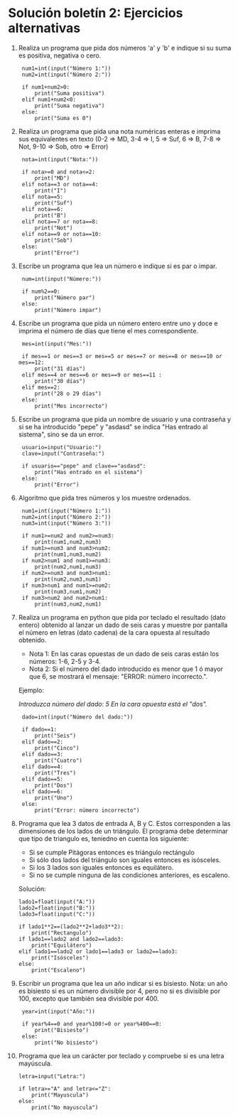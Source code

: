 # Solución boletín 2: Ejercicios alternativas

1. Realiza un programa que pida dos números 'a' y 'b' e indique si su suma es positiva, negativa o
cero.		

		num1=int(input("Número 1:"))
		num2=int(input("Número 2:"))		

		if num1+num2>0:
			print("Suma positiva")
		elif num1+num2<0:
			print("Suma negativa")
		else:
			print("Suma es 0")

2. Realiza un programa que pida una nota numéricas enteras e imprima sus equivalentes en texto (0-2 => MD, 3-4 => I, 5 => Suf, 6 => B, 7-8 => Not, 9-10 => Sob, otro => Error)

		nota=int(input("Nota:"))		

		if nota>=0 and nota<=2:
			print("MD")
		elif nota==3 or nota==4:
			print("I")
		elif nota==5:
			print("Suf")
		elif nota==6:
			print("B")
		elif nota==7 or nota==8:
			print("Not")
		elif nota==9 or nota==10:
			print("Sob")
		else:
			print("Error")

3. Escribe un programa que lea un número e indique si es par o impar.

		num=int(input("Número:"))		

		if num%2==0:
			print("Número par")
		else:
			print("Número impar")

4. Escribe un programa que pida un número entero entre uno y doce e imprima el número de días que tiene el mes correspondiente.

		mes=int(input("Mes:"))		

		if mes==1 or mes==3 or mes==5 or mes==7 or mes==8 or mes==10 or mes==12:
			print("31 días")
		elif mes==4 or mes==6 or mes==9 or mes==11 :
			print("30 días")
		elif mes==2:
			print("28 o 29 días")
		else:
			print("Mes incorrecto")


5. Escribe un programa que pida un nombre de usuario y una contraseña y si se ha introducido "pepe" y "asdasd" se indica "Has entrado al sistema", sino se da un error.

		usuario=input("Usuario:")
		clave=input("Contraseña:")		

		if usuario=="pepe" and clave=="asdasd":
			print("Has entrado en el sistema")
		else:
			print("Error")

6. Algoritmo que pida tres números y los muestre ordenados.

		num1=int(input("Número 1:"))
		num2=int(input("Número 2:"))
		num3=int(input("Número 3:"))		

		if num1>=num2 and num2>=num3:
			print(num1,num2,num3)
		if num1>=num3 and num3>num2:
			print(num1,num3,num2)
		if num2>num1 and num1>=num3:
			print(num2,num1,num3)
		if num2>=num3 and num3>num1:
			print(num2,num3,num1)
		if num3>num1 and num1>=num2:
			print(num3,num1,num2)
		if num3>num2 and num2>num1:
			print(num3,num2,num1)

7. Realiza un programa en python que pida por teclado el resultado (dato entero) obtenido al lanzar un dado de seis caras y muestre por pantalla el número en letras (dato cadena) de la cara opuesta al resultado obtenido.

	* Nota 1: En las caras opuestas de un dado de seis caras están los números: 1-6, 2-5 y 3-4.
    * Nota 2: Si el número del dado introducido es menor que 1 ó mayor que 6, se mostrará el mensaje: "ERROR: número incorrecto.".

	Ejemplo:
	
	*Introduzca número del dado: 5*
	*En la cara opuesta está el "dos".*

		dado=int(input("Número del dado:"))		

		if dado==1:
			print("Seis")
		elif dado==2:
			print("Cinco")
		elif dado==3:
			print("Cuatro")
		elif dado==4:
			print("Tres")
		elif dado==5:
			print("Dos")
		elif dado==6:
			print("Uno")
		else:
			print("Error: número incorrecto")

8.  Programa que lea 3 datos de entrada A, B y C. Estos corresponden a las dimensiones de los lados de un triángulo. El programa debe determinar que tipo de triangulo es, teniedno en cuenta los siguiente:

	* Si se cumple Pitágoras entonces es triángulo rectángulo
	* Si sólo dos lados del triángulo son iguales entonces es isósceles.
	* Si los 3 lados son iguales entonces es equilátero.
	* Si no se cumple ninguna de las condiciones anteriores, es escaleno.


	Solución:

		lado1=float(input("A:"))
		lado2=float(input("B:"))
		lado3=float(input("C:"))				

		if lado1**2==(lado2**2+lado3**2):
			print("Rectangulo")
		if lado1==lado2 and lado2==lado3:
			print("Equilátero")
		elif lado1==lado2 or lado1==lado3 or lado2==lado3:
			print("Isósceles")
		else:
			print("Escaleno")

9. Escribir un programa que lea un año indicar si es bisiesto. Nota: un año es bisiesto si es un número divisible por 4, pero no si es divisible por 100, excepto que también sea divisible por 400.

		year=int(input("Año:"))		

		if year%4==0 and year%100!=0 or year%400==0:
			print("Bisiesto")
		else:
			print("No bisiesto")

10. Programa que lea un carácter por teclado y compruebe si es una letra mayúscula.

		letra=input("Letra:")		

		if letra>="A" and letra<="Z":
			print("Mayuscula")
		else:
			print("No mayuscula")

